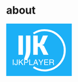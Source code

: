# about

<html>
  <body>
    <div style="width:35%;height:35%">
      <svg
        data-v-73fdaaa2=""
        version="1.0"
        xmlns="http://www.w3.org/2000/svg"
        xmlns:xlink="http://www.w3.org/1999/xlink"
        width="100%"
        height="100%"
        viewBox="0 0 100.000000 80.000000"
        preserveAspectRatio="xMidYMid meet"
        color-interpolation-filters="sRGB"
        class="el-tooltip"
        style="margin: auto;"
      >
        <rect
          data-v-73fdaaa2=""
          x="0"
          y="0"
          width="100%"
          height="100%"
          fill="#1cb0f6"
          fill-opacity="1"
        ></rect>
        <rect
          data-v-73fdaaa2=""
          x="0"
          y="0"
          width="100%"
          height="100%"
          fill="url(#watermark)"
          fill-opacity="1"
          class="watermarklayer"
        ></rect>
        <g
          data-v-73fdaaa2=""
          fill="#fff"
          class="bordersvg"
          transform="translate(0,10)"
        >
          <path
            fill-opacity="0"
            stroke="#fff"
            stroke-width="3"
            d="M 41.474998474121094 5.078437805175781 A 30.737499237060547 30.737499237060547 0 1 1 41.474998474121094 56.39656066894531"
          ></path>
          <g transform="translate(0,5.078437805175781)">
            <rect
              stroke-width="2"
              x="0"
              y="0"
              width="82.94999694824219"
              height="51.31812286376953"
              fill-opacity="0"
            ></rect>
            <!---->
            <!---->
            <g transform="translate(10,3)">
              <g class="tp-name" transform="translate(8.614997863769531,0)">
                <g>
                  <path
                    transform="translate(-2.16,29.6)"
                    d="M2.16 0L9.04 0L9.04-29.60L2.16-29.60ZM14.80 8.36C18.92 2.44 20.40-1.68 20.40-7.20L20.40-29.60L13.48-29.60L13.48-7.80C13.48-2.20 12.80 1.04 10.48 6.40ZM24.68 0L31.56 0L31.56-12.24L34.16-12.24L40.24 0L47.88 0L40.92-13.84L38.60-14.96L38.60-15.20L40.88-16.28L47.08-29.60L39.48-29.60L34.44-17.96L31.56-17.96L31.56-29.60L24.68-29.60Z"
                  ></path>
                </g>
                <!---->
                <!---->
                <!---->
                <!---->
                <!---->
                <!---->
                <!---->
              </g>
              <g class="tp-slogan" transform="translate(0,36.599998474121094)">
                <!---->
                <!---->
                <!---->
                <g>
                  <path
                    transform="translate(-1.078125,8.578125)"
                    d="M1.08-8.58L2.25-8.58L2.25 0L1.08 0L1.08-8.58ZM3.52-1.92L3.52-2.77L4.59-2.77L4.59-2.16L4.59-2.16Q4.59-0.75 5.91-0.75L5.91-0.75L5.91-0.75Q7.27-0.75 7.27-2.25L7.27-2.25L7.27-8.58L8.44-8.58L8.44-2.30L8.44-2.30Q8.39 0.09 5.95 0.14L5.95 0.14L5.95 0.14Q3.66 0.09 3.52-1.92L3.52-1.92ZM12.75-4.31L11.39-3.05L11.39 0L10.22 0L10.22-8.58L11.39-8.58L11.39-4.41L15.56-8.58L17.20-8.58L13.59-5.11L17.30 0L15.75 0L12.75-4.31ZM21.84-7.64L19.50-7.64L19.50-4.64L21.80-4.64L21.80-4.64Q23.58-4.64 23.58-6.19L23.58-6.19L23.58-6.19Q23.58-7.59 21.84-7.64L21.84-7.64ZM22.22-3.61L19.50-3.61L19.50 0L18.33 0L18.33-8.58L22.22-8.58L22.22-8.58Q24.66-8.48 24.75-6.19L24.75-6.19L24.75-6.19Q24.61-3.70 22.22-3.61L22.22-3.61ZM26.16-8.58L27.33-8.58L27.33-1.03L31.69-1.03L31.69 0L26.16 0L26.16-8.58ZM38.48 0L37.64-2.48L34.17-2.48L33.28 0L32.11 0L35.34-8.58L36.66-8.58L39.75 0L38.48 0ZM35.91-7.31L34.55-3.52L37.22-3.52L35.95-7.31L35.91-7.31ZM47.72-8.58L44.48-3.47L44.48 0L43.31 0L43.31-3.47L40.08-8.58L41.44-8.58L43.88-4.45L46.36-8.58L47.72-8.58ZM50.06-1.03L55.22-1.03L55.22 0L48.89 0L48.89-8.58L55.13-8.58L55.13-7.59L50.06-7.59L50.06-4.92L54.75-4.92L54.75-3.89L50.06-3.89L50.06-1.03ZM60.84-3.70L58.03-3.70L58.03 0L56.86 0L56.86-8.58L60.84-8.58L60.84-8.58Q63.70-8.58 63.70-6.28L63.70-6.28L63.70-6.28Q63.70-4.88 62.48-4.22L62.48-4.22L62.48-4.22Q63.52-3.94 63.52-2.58L63.52-2.58L63.61-1.03L63.61-1.03Q63.56-0.38 64.03-0.19L64.03-0.19L64.03 0L62.58 0L62.58 0Q62.44-0.61 62.39-2.16L62.39-2.16L62.39-2.16Q62.44-3.70 60.84-3.70L60.84-3.70ZM60.94-7.64L58.03-7.64L58.03-4.69L60.75-4.69L60.75-4.69Q62.48-4.69 62.48-6.19L62.48-6.19L62.48-6.19Q62.48-7.64 60.94-7.64L60.94-7.64Z"
                  ></path>
                </g>
              </g>
            </g>
          </g>
        </g>
      </svg>
    </div>
  </body>
</html>
